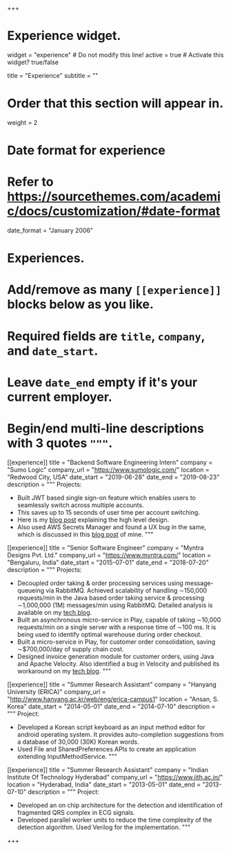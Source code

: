 +++
# Experience widget.
widget = "experience"  # Do not modify this line!
active = true  # Activate this widget? true/false

title = "Experience"
subtitle = ""

# Order that this section will appear in.
weight = 2

# Date format for experience
#   Refer to https://sourcethemes.com/academic/docs/customization/#date-format
date_format = "January 2006"

# Experiences.
#   Add/remove as many `[[experience]]` blocks below as you like.
#   Required fields are `title`, `company`, and `date_start`.
#   Leave `date_end` empty if it's your current employer.
#   Begin/end multi-line descriptions with 3 quotes `"""`.
[[experience]]
  title = "Backend Software Engineering Intern"
  company = "Sumo Logic"
  company_url = "https://www.sumologic.com/"
  location = "Redwood City, USA"
  date_start = "2019-06-28"
  date_end = "2019-08-23"
  description = """
  Projects:
  
  * Built JWT based single sign-on feature which enables users to seamlessly switch across multiple accounts.
  * This saves up to 15 seconds of user time per account switching.
  * Here is my [blog post](https://medium.com/calvin-codes/understanding-json-web-tokens-jwt-459435175149) explaining the high level design.
  * Also used AWS Secrets Manager and found a UX bug in the same, which is discussed in this [blog post](https://medium.com/calvin-codes/updating-encryption-key-of-a-secret-in-aws-secrets-manager-gone-wrong-8b3118cb5822) of mine.
  """

[[experience]]
  title = "Senior Software Engineer"
  company = "Myntra Designs Pvt. Ltd."
  company_url = "https://www.myntra.com/"
  location = "Bengaluru, India"
  date_start = "2015-07-01"
  date_end = "2018-07-20"
  description = """
  Projects:
  
  * Decoupled order taking & order processing services using message-queueing via RabbitMQ. Achieved scalability of handling ∼150,000 requests/min in the Java based order taking service & processing ∼1,000,000 (1M) messages/min using RabbitMQ. Detailed analysis is available on my [tech blog](https://medium.com/calvin-codes/using-spring-rabbit-under-high-throughput-520ff76d3dd6).
  * Built an asynchronous micro-service in Play, capable of taking ∼10,000 requests/min on a single server with a response time of ∼100 ms. It is being used to identify optimal warehouse during order checkout.
  * Built a micro-service in Play, for customer order consolidation, saving ∼$700,000/day of supply chain cost.
  * Designed invoice generation module for customer orders, using Java and Apache Velocity. Also identified a bug in Velocity and published its workaround on my [tech blog](https://medium.com/calvin-codes/velocity-could-not-be-initialised-but-why-514f7708cc13).
  """

[[experience]]
  title = "Summer Research Assistant"
  company = "Hanyang University (ERICA)"
  company_url = "http://www.hanyang.ac.kr/web/eng/erica-campus1"
  location = "Ansan, S. Korea"
  date_start = "2014-05-01"
  date_end = "2014-07-10"
  description = """
  Project:
  
  * Developed a Korean script keyboard as an input method editor for android operating system. It provides auto-completion suggestions from a database of 30,000 (30K) Korean words.
  * Used File and SharedPreferences APIs to create an application extending InputMethodService.
  """
  
[[experience]]
  title = "Summer Research Assistant"
  company = "Indian Institute Of Technology Hyderabad"
  company_url = "https://www.iith.ac.in/"
  location = "Hyderabad, India"
  date_start = "2013-05-01"
  date_end = "2013-07-10"
  description = """
  Project:
  
  * Developed an on chip architecture for the detection and identification of fragmented QRS complex in ECG signals.
  * Developed parallel worker units to reduce the time complexity of the detection algorithm. Used Verilog for the implementation.
  """

+++
